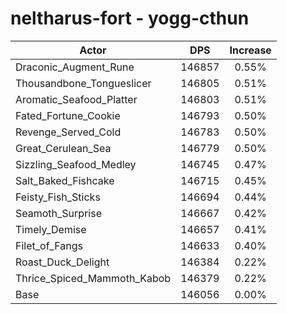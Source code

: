 # neltharus-fort - yogg-cthun
| Actor | DPS | Increase |
|---|:---:|:---:|
|Draconic_Augment_Rune|146857|0.55%|
|Thousandbone_Tongueslicer|146805|0.51%|
|Aromatic_Seafood_Platter|146803|0.51%|
|Fated_Fortune_Cookie|146793|0.50%|
|Revenge_Served_Cold|146783|0.50%|
|Great_Cerulean_Sea|146779|0.50%|
|Sizzling_Seafood_Medley|146745|0.47%|
|Salt_Baked_Fishcake|146715|0.45%|
|Feisty_Fish_Sticks|146694|0.44%|
|Seamoth_Surprise|146667|0.42%|
|Timely_Demise|146657|0.41%|
|Filet_of_Fangs|146633|0.40%|
|Roast_Duck_Delight|146384|0.22%|
|Thrice_Spiced_Mammoth_Kabob|146379|0.22%|
|Base|146056|0.00%|
